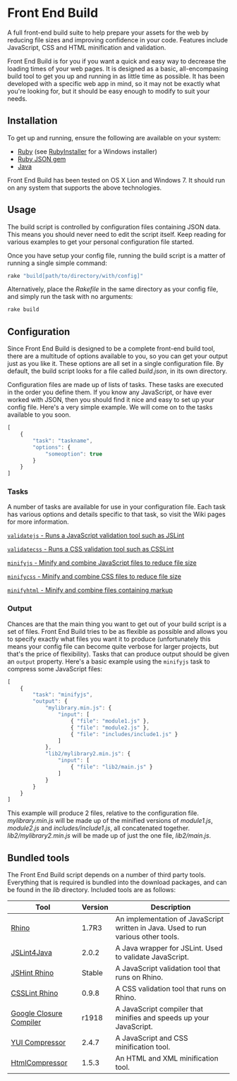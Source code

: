 Front End Build
============

A full front-end build suite to help prepare your assets for the web by reducing file sizes and improving confidence in your code. Features include JavaScript, CSS and HTML minification and validation.

Front End Build is for you if you want a quick and easy way to decrease the loading times of your web pages. It is designed as a basic, all-encompasing build tool to get you up and running in as little time as possible. It has been developed with a specific web app in mind, so it may not be exactly what you're looking for, but it should be easy enough to modify to suit your needs.

## Installation

To get up and running, ensure the following are available on your system:

 - [Ruby](http://www.ruby-lang.org/en/downloads/) (see [RubyInstaller](http://rubyinstaller.org/) for a Windows installer)
 - [Ruby JSON gem](http://flori.github.com/json/)
 - [Java](http://java.com/en/download/index.jsp)

Front End Build has been tested on OS X Lion and Windows 7. It should run on any system that supports the above technologies.

## Usage

The build script is controlled by configuration files containing JSON data. This means you should never need to edit the script itself. Keep reading for various examples to get your personal configuration file started.

Once you have setup your config file, running the build script is a matter of running a single simple command:

```ruby
rake "build[path/to/directory/with/config]"
```

Alternatively, place the *Rakefile* in the same directory as your config file, and simply run the task with no arguments:

```ruby
rake build
```
    
## Configuration

Since Front End Build is designed to be a complete front-end build tool, there are a multitude of options available to you, so you can get your output just as you like it. These options are all set in a single configuration file. By default, the build script looks for a file called *build.json*, in its own directory.

Configuration files are made up of lists of tasks. These tasks are executed in the order you define them. If you know any JavaScript, or have ever worked with JSON, then you should find it nice and easy to set up your config file. Here's a very simple example. We will come on to the tasks available to you soon.

```javascript
[
    {
        "task": "taskname",
        "options": {
            "someoption": true
        }
    }
]
```

### Tasks

A number of tasks are available for use in your configuration file. Each task has various options and details specific to that task, so visit the Wiki pages for more information.

[`validatejs` - Runs a JavaScript validation tool such as JSLint](https://github.com/jamesallardice/front-end-build/wiki/The-'validatejs'-task)

[`validatecss` - Runs a CSS validation tool such as CSSLint](https://github.com/jamesallardice/front-end-build/wiki/The-'validatejs'-task)

[`minifyjs` - Minify and combine JavaScript files to reduce file size](https://github.com/jamesallardice/front-end-build/wiki/The-'minifyjs'-task)

[`minifycss` - Minify and combine CSS files to reduce file size](https://github.com/jamesallardice/front-end-build/wiki/The-'minifycss'-task)

[`minifyhtml` - Minify and combine files containing markup](https://github.com/jamesallardice/front-end-build/wiki/The-'minifyhtml'-task)

### Output

Chances are that the main thing you want to get out of your build script is a set of files. Front End Build tries to be as flexible as possible and allows you to specify exactly what files you want it to produce (unfortunately this means your config file can become quite verbose for larger projects, but that's the price of flexibility). Tasks that can produce output should be given an `output` property. Here's a basic example using the `minifyjs` task to compress some JavaScript files:

```javascript
[
    {
        "task": "minifyjs",
        "output": {
            "mylibrary.min.js": {
                "input": [
                    { "file": "module1.js" },
                    { "file": "module2.js" },
                    { "file": "includes/include1.js" }
                ]
            },
            "lib2/mylibrary2.min.js": {
                "input": [
                    { "file": "lib2/main.js" }
                ]
            }
        }
    }
]
```

This example will produce 2 files, relative to the configuration file. *mylibrary.min.js* will be made up of the minified versions of *module1.js*, *module2.js* and *includes/include1.js*, all concatenated together. *lib2/mylibrary2.min.js* will be made up of just the one file, *lib2/main.js*.

## Bundled tools

The Front End Build script depends on a number of third party tools. Everything that is required is bundled into the download packages, and can be found in the *lib* directory. Included tools are as follows:

<table>
<thead>
<tr>
<th>Tool</th>
<th>Version</th>
<th>Description</th>
</tr>
</thead>
<tbody>
<tr>
<td><a href="http://www.mozilla.org/rhino/">Rhino</a></td>
<td>1.7R3</td>
<td>An implementation of JavaScript written in Java. Used to run various other tools.</td>
</tr>
<tr>
<td><a href="http://code.google.com/p/jslint4java/">JSLint4Java</a></td>
<td>2.0.2</td>
<td>A Java wrapper for JSLint. Used to validate JavaScript.</td>
</tr>
<tr>
<td><a href="http://www.jshint.com/">JSHint Rhino</a></td>
<td>Stable</td>
<td>A JavaScript validation tool that runs on Rhino.</td>
</tr>
<tr>
<td><a href="http://csslint.net/">CSSLint Rhino</a></td>
<td>0.9.8</td>
<td>A CSS validation tool that runs on Rhino.</td>
</tr>
<tr>
<td><a href="https://developers.google.com/closure/compiler/">Google Closure Compiler</a></td>
<td>r1918</td>
<td>A JavaScript compiler that minifies and speeds up your JavaScript.</td>
</tr>
<tr>
<td><a href="http://developer.yahoo.com/yui/compressor/">YUI Compressor</a></td>
<td>2.4.7</td>
<td>A JavaScript and CSS minification tool.</td>
</tr>
<tr>
<td><a href="http://code.google.com/p/htmlcompressor/">HtmlCompressor</a></td>
<td>1.5.3</td>
<td>An HTML and XML minification tool.</td>
</tr>
</tbody>
</table>